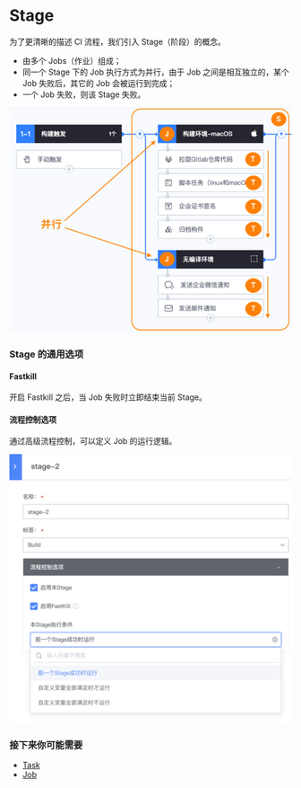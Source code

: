 # Stage

为了更清晰的描述 CI 流程，我们引入 Stage（阶段）的概念。

* 由多个 Jobs（作业）组成；
* 同一个 Stage 下的 Job 执行方式为并行，由于 Job 之间是相互独立的，某个 Job 失败后，其它的 Job 会被运行到完成；
* 一个 Job 失败，则该 Stage 失败。

![](../../.gitbook/assets/image%20%2825%29%20%281%29.png)

### Stage 的通用选项 <a id="Stage &#x7684;&#x901A;&#x7528;&#x9009;&#x9879;"></a>

#### Fastkill <a id="Fastkill"></a>

开启 Fastkill 之后，当 Job 失败时立即结束当前 Stage。

#### 流程控制选项 <a id="&#x6D41;&#x7A0B;&#x63A7;&#x5236;&#x9009;&#x9879;"></a>

通过高级流程控制，可以定义 Job 的运行逻辑。

![](../../.gitbook/assets/image%20%2843%29.png)

### 接下来你可能需要 <a id="&#x63A5;&#x4E0B;&#x6765;&#x4F60;&#x53EF;&#x80FD;&#x9700;&#x8981;"></a>

* [Task](task.md)
* [Job](job.md)

